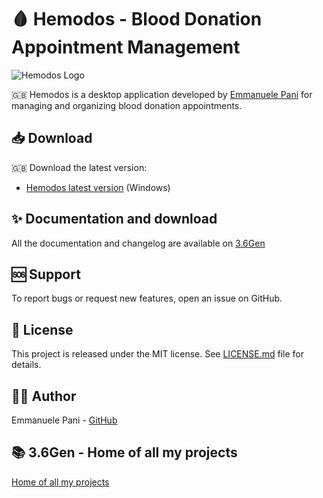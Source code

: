 # 🩸 Hemodos - Blood Donation Appointment Management 

![Hemodos Logo](src/assets/logo.ico)

🇬🇧 Hemodos is a desktop application developed by [Emmanuele Pani](https://github.com/emmanueleP) for managing and organizing blood donation appointments.

## 📥 Download

🇬🇧 Download the latest version:
- [Hemodos latest version](https://emmanuelep.github.io/3p6gen/pages/download.html) (Windows)

## ✨ Documentation and download
All the documentation and changelog are available on [3.6Gen](https://emmanuelep.github.io/3p6gen)

## 🆘 Support

To report bugs or request new features, open an issue on GitHub.

## 📄 License

This project is released under the MIT license. See [LICENSE.md](LICENSE.md) file for details.

## 👨‍💻 Author

Emmanuele Pani - [GitHub](https://github.com/emmanueleP)

## 📚 3.6Gen - Home of all my projects
[Home of all my projects](https://emmanuelep.github.io/3p6gen)
